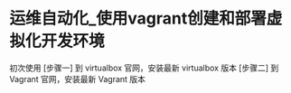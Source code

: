 # 运维自动化_使用vagrant创建和部署虚拟化开发环境
初次使用 
[步骤一]
到 virtualbox 官网，安装最新 virtualbox 版本
[步骤二]
到 Vagrant 官网，安装最新 Vagrant 版本


